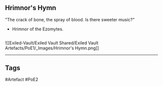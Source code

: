 ## Hrimnor's Hymn
"The crack of bone, the spray of blood.
Is there sweeter music?"
- Hrimnor of the Ezomytes.
##
![[Exiled-Vault/Exiled Vault Shared/Exiled Vault Artefacts/PoE1/_Images/Hrimnor's Hymn.png]]

---
## Tags
#Artefact
#PoE2